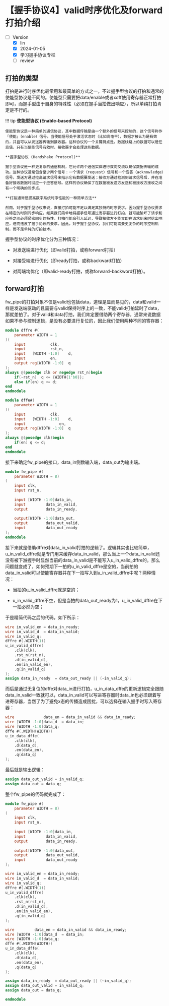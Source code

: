 # 【握手协议4】valid时序优化及forward打拍介绍

- [ ] Version
    * [x] lin
    * [x] 2024-01-05 
    * [x] 学习握手协议专栏
    * [ ] review

## 打拍的类型

打拍是进行时序优化最常用和最简单的方式之一，不过握手型协议的打拍和通常的使能型协议是不同的。使能型只需要把data/enable或者xoff使用寄存器正常打拍即可，而握手型由于自身的特殊性（必须在握手当拍做出响应），所以单纯打拍肯定是不行的。

!!! tip
    **使能型协议 (Enable-based Protocol)**

    使能型协议是一种简单的通信协议，其中数据传输是由一个额外的信号来控制的，这个信号称作「使能」（enable）信号。当使能信号处于激活状态时（比如高电平），数据才被认为是有效的，并且可以从发送器传输到接收器。这种协议的一个关键特点是，数据线路上的数据可以是任意值，只有当使能信号有效时，接收器才会处理这些数据。

    **握手型协议 (Handshake Protocol)**

    握手型协议是一种更复杂的通信机制，它允许两个通信实体进行双向交流以确保数据传输的成功。这种协议通常包含至少两个信号：一个请求（request）信号和一个应答（acknowledge）信号。发送方通过拉高请求信号来指示它有数据要发送；接收方通过检测到请求信号后，并在准备好接收数据时回应一个应答信号。这样的协议确保了在数据被发送方发送和被接收方接收之间有一个明确的同步点。

    **打拍通常是提高数字系统时序性能的一种简单方法**
    
    然而，对于握手型协议来说，直接打拍可能不足以满足其独特的时序要求。因为握手型协议要求在特定的时刻同步响应，如果我们简单地将握手信号通过寄存器进行打拍，就可能破坏了请求和应答之间必须紧密同步的特性。打拍可能会引入延迟，导致接收方不能立即在请求到来时给出响应，进而违反了握手协议的要求。因此，对于握手型协议，我们可能需要更复杂的时序控制机制，而不是单纯的打拍技术。

握手型协议的时序优化分为三种情况：

* 对发送端进行优化（即valid打拍，或称forward打拍）

* 对接受端进行优化（即ready打拍，或称backward打拍）

* 对两端均优化（即valid-ready打拍，或称forward-backword打拍）。

## forward打拍

fw_pipe的打拍对象不仅是valid也包括data，道理是显而易见的，data和valid一样是发送端驱动的且需要与valid保持时序上的一致，不能valid打拍延时了data，那就差拍了。对于valid和data打拍，我们肯定要借助两个寄存器，通常来说数据如果不参与控制逻辑，是没有必要进行复位的，因此我们使用两种不同的寄存器：

```verilog
module dffre #(
	parameter WIDTH = 1
)(
	input 			clk,
	input 			rst_n,
	input  	[WIDTH -1:0]	d,
	input			en,
	output reg[WIDTH -1:0]	q
);
always @(posedge clk or negedge rst_n)begin
	if(~rst_n)  q <= {WIDTH{1'b0}};
	else if(en) q <= d;
end
endmodule

module dffe#(
	parameter WIDTH = 1
)(
	input 			clk,
	input  	[WIDTH -1:0]	d,
	input	    		en,
	output reg[WIDTH -1:0]	q
);
always @(posedge clk)begin
	if(en) q <= d;
end
endmodule
```

接下来确定fw_pipe的接口，data_in侧数输入端，data_out为输出端。
```verilog
module fw_pipe #(
	parameter WIDTH = 8)
(
	input clk,
	input rst_n,
	
	input [WIDTH -1:0]data_in,
	input 		  data_in_valid,
	output		  data_in_ready,
	
	output[WIDTH -1:0]data_out,
	output		  data_out_valid,
	input		  data_out_ready
);
endmodule
```

接下来就是借助dffre对data_in_valid打拍的逻辑了。逻辑其实也比较简单，u_in_valid_dffre就是专门用来缓存data_in_valid，那么当上一个data_in_valid还没有被下游握手时显然当前的data_in_valid是不能写入u_in_valid_dffre的。那么问题就变成了，如何预期下一拍的u_in_valid_dffre是空的，当前拍的data_in_valid可以使能寄存器并在下一拍写入到u_in_valid_dffre中呢？两种情况：

* 当拍的u_in_valid_dffre就是空的；

* u_in_valid_dffre不空，但是当拍的data_out_ready为1，u_in_valid_dffre在下一拍必然为空；

于是精简代码之后的代码，如下所示：

```verilog
wire in_valid_en = data_in_ready;
wire in_valid_d  = data_in_valid;
wire in_valid_q;
dffre #(.WIDTH(1))
u_in_valid_dffre(
	.clk(clk),
	.rst_n(rst_n),
	.d(in_valid_d),
	.en(in_valid_en),
	.q(in_valid_q)
);
assign data_in_ready  = data_out_ready || (~in_valid_q);
```

而后是通过无复位的dffe对data_in进行打拍，u_in_data_dffe的更新逻辑完全跟随data_in_valid一致就可以，data_in_valid可以写进寄存器时data_in也必须跟着写进寄存器，当然了为了避免x态的传播造成困扰，可以选择在输入握手时写入寄存器：

```verilog
wire 			 data_en = data_in_valid && data_in_ready;
wire [WIDTH -1:0]data_d  = data_in;
wire [WIDTH -1:0]data_q;
dffe #(.WIDTH(WIDTH))
u_in_data_dffe(
	.clk(clk),
	.d(data_d),
	.en(data_en),
	.q(data_q)
);
```

最后就是输出逻辑：
```verilog
assign data_out_valid = in_valid_q;
assign data_out = data_q;
```

整个fw_pipe的代码就完成了：
```verilog
module fw_pipe #(
	parameter WIDTH = 8)
(
	input clk,
	input rst_n,
	
	input [WIDTH -1:0]data_in,
	input 		  data_in_valid,
	output		  data_in_ready,
	
	output[WIDTH -1:0]data_out,
	output		  data_out_valid,
	input		  data_out_ready
);

wire in_valid_en = data_in_ready;
wire in_valid_d  = data_in_valid;
wire in_valid_q;
dffre #(.WIDTH(1))
u_in_valid_dffre(
	.clk(clk),
	.rst_n(rst_n),
	.d(in_valid_d),
	.en(in_valid_en),
	.q(in_valid_q)
);

wire 		 data_en = data_in_valid && data_in_ready;
wire [WIDTH -1:0]data_d  = data_in;
wire [WIDTH -1:0]data_q;
dffe #(.WIDTH(WIDTH))
u_in_data_dffe(
	.clk(clk),
	.d(data_d),
	.en(data_en),
	.q(data_q)
);

assign data_in_ready  = data_out_ready || (~in_valid_q);
assign data_out_valid = in_valid_q;
assign data_out = data_q;

endmodule
```